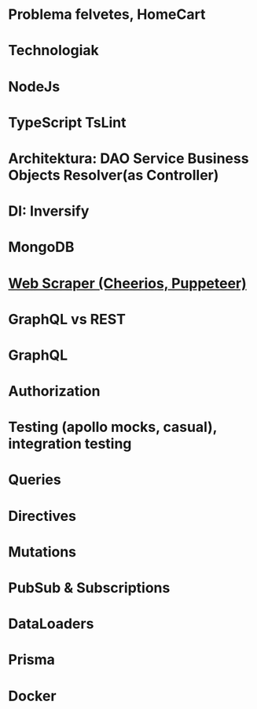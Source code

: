 # Problema felvetes, HomeCart
# Technologiak
# NodeJs
# TypeScript TsLint
# Architektura: DAO Service Business Objects Resolver(as Controller)
# DI: Inversify
# MongoDB
# [Web Scraper (Cheerios, Puppeteer)](https://www.freecodecamp.org/news/the-ultimate-guide-to-web-scraping-with-node-js-daa2027dcd3/)
# GraphQL vs REST
# GraphQL
# Authorization
# Testing (apollo mocks, casual), integration testing
# Queries
# Directives
# Mutations
# PubSub & Subscriptions
# DataLoaders
# Prisma
# Docker

